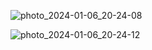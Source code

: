 ![photo_2024-01-06_20-24-08](https://github.com/MohammadrezaArmand/Order-Food/assets/155827379/3818b5b2-a76d-4772-bab0-8c1ddf4179a7)

![photo_2024-01-06_20-24-12](https://github.com/MohammadrezaArmand/Order-Food/assets/155827379/d4c0d925-9463-4ce1-989d-343886e8138a)
